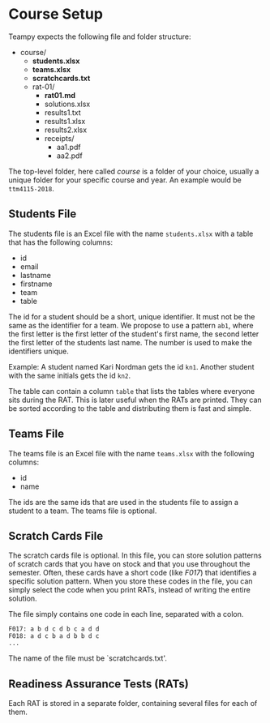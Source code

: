 ---
---

# Course Setup

Teampy expects the following file and folder structure:

- course/
    - **students.xlsx**
    - **teams.xlsx**
    - **scratchcards.txt**
    - rat-01/
        - **rat01.md**
        - solutions.xlsx
        - results1.txt
        - results1.xlsx
        - results2.xlsx
        - receipts/
            - aa1.pdf
            - aa2.pdf


The top-level folder, here called *course* is a folder of your choice,
usually a unique folder for your specific course and year.
An example would be `ttm4115-2018`.

## Students File

The students file is an Excel file with the name `students.xlsx` with a table that has the following columns:

* id
* email
* lastname
* firstname
* team
* table

The id for a student should be a short, unique identifier.
It must not be the same as the identifier for a team.
We propose to use a pattern `ab1`, where the first letter is the first letter
of the student's first name, the second letter the first letter of the students last name.
The number is used to make the identifiers unique.

Example: A student named Kari Nordman gets the id `kn1`. Another student with the
same initials gets the id `kn2`.

The table can contain a column `table` that lists the tables where everyone sits
during the RAT. This is later useful when the RATs are printed.
They can be sorted according to the table and distributing them is fast and simple.

## Teams File

The teams file is an Excel file with the name `teams.xlsx` with the following columns:

* id
* name

The ids are the same ids that are used in the students file to assign a student to a team.
The teams file is optional.

## Scratch Cards File

The scratch cards file is optional. In this file, you can store solution patterns
of scratch cards that you have on stock and that you use throughout the semester.
Often, these cards have a short code (like *F017*) that identifies a specific solution pattern.
When you store these codes in the file, you can simply select the code when you print
RATs, instead of writing the entire solution.

The file simply contains one code in each line, separated with a colon.

    F017: a b d c d b c a d d
    F018: a d c b a d b b d c
    ...

The name of the file must be `scratchcards.txt'.

## Readiness Assurance Tests (RATs)

Each RAT is stored in a separate folder, containing several files for each of them.  
